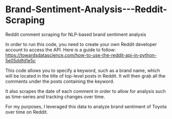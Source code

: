 # Brand-Sentiment-Analysis---Reddit-Scraping
Reddit comment scraping for NLP-based brand sentiment analysis

In order to run this code, you need to create your own Reddit developer account to access the API. Here is a guide to follow: https://towardsdatascience.com/how-to-use-the-reddit-api-in-python-5e05ddfd1e5c

This code allows you to specify a keyword, such as a brand name, which will be located in the title of top-level posts in Reddit. It will then grab all the comments
under the posts containing the keyword.

It also scrapes the date of each comment in order to allow for analysis such as time-series and tracking changes over time.

For my purposes, I leveraged this data to analyze brand sentiment of Toyota over time on Reddit.
